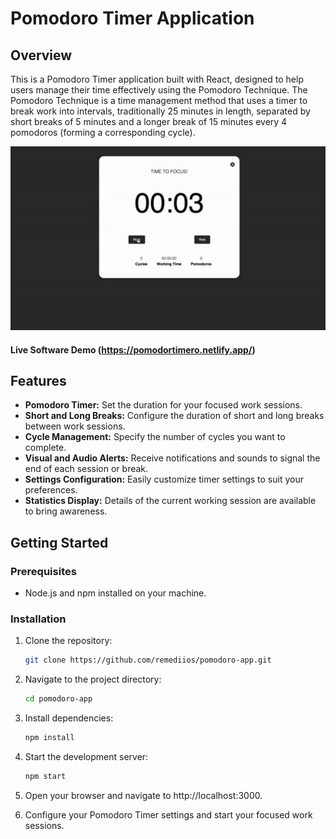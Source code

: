 # Pomodoro Timer Application

## Overview

This is a Pomodoro Timer application built with React, designed to help users manage their time effectively using the Pomodoro Technique. The Pomodoro Technique is a time management method that uses a timer to break work into intervals, traditionally 25 minutes in length, separated by short breaks of 5 minutes and a longer break of 15 minutes every 4 pomodoros (forming a corresponding cycle).

<div align="center">
    <img src="https://github.com/remediios/pomodoro-app/blob/main/media/giphy.gif" alt="Pomodoro Timer GIF" width="800" />
</div>

#### Live Software Demo (https://pomodortimero.netlify.app/)

## Features

- **Pomodoro Timer:** Set the duration for your focused work sessions.
- **Short and Long Breaks:** Configure the duration of short and long breaks between work sessions.
- **Cycle Management:** Specify the number of cycles you want to complete.
- **Visual and Audio Alerts:** Receive notifications and sounds to signal the end of each session or break.
- **Settings Configuration:** Easily customize timer settings to suit your preferences.
- **Statistics Display:** Details of the current working session are available to bring awareness.

## Getting Started

### Prerequisites

- Node.js and npm installed on your machine.

### Installation

1. Clone the repository:

   ```bash
   git clone https://github.com/remediios/pomodoro-app.git
   ```
2. Navigate to the project directory:

   ```bash
   cd pomodoro-app
   ```
3. Install dependencies:

   ```bash
   npm install
   ```
3. Start the development server:

   ```bash
   npm start
   ```
4. Open your browser and navigate to http://localhost:3000.
5. Configure your Pomodoro Timer settings and start your focused work sessions.
   
